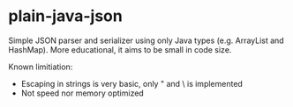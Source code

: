 # plain-java-json
Simple JSON parser and serializer using only Java types (e.g. ArrayList and HashMap).
More educational, it aims to be small in code size.

Known limitiation:
* Escaping in strings is very basic, only \" and \\ is implemented 
* Not speed nor memory optimized 

